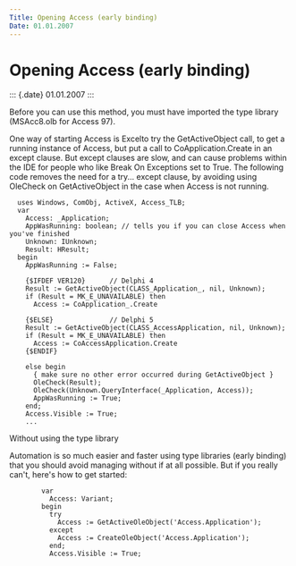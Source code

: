 ```yaml
---
Title: Opening Access (early binding)
Date: 01.01.2007
---
```



Opening Access (early binding)
==============================

::: {.date}
01.01.2007
:::

Before you can use this method, you must have imported the type library
(MSAcc8.olb for Access 97).

One way of starting Access is Excelto try the GetActiveObject call, to
get a running instance of Access, but put a call to CoApplication.Create
in an except clause. But except clauses are slow, and can cause problems
within the IDE for people who like Break On Exceptions set to True. The
following code removes the need for a try... except clause, by avoiding
using OleCheck on GetActiveObject in the case when Access is not
running.

      uses Windows, ComObj, ActiveX, Access_TLB;
      var 
        Access: _Application; 
        AppWasRunning: boolean; // tells you if you can close Access when you've finished
        Unknown: IUnknown; 
        Result: HResult; 
      begin 
        AppWasRunning := False;

        {$IFDEF VER120}      // Delphi 4
        Result := GetActiveObject(CLASS_Application_, nil, Unknown); 
        if (Result = MK_E_UNAVAILABLE) then 
          Access := CoApplication_.Create 
     
        {$ELSE}              // Delphi 5
        Result := GetActiveObject(CLASS_AccessApplication, nil, Unknown); 
        if (Result = MK_E_UNAVAILABLE) then 
          Access := CoAccessApplication.Create 
        {$ENDIF}  
              
        else begin 
          { make sure no other error occurred during GetActiveObject } 
          OleCheck(Result); 
          OleCheck(Unknown.QueryInterface(_Application, Access)); 
          AppWasRunning := True; 
        end; 
        Access.Visible := True;
        ...

Without using the type library

Automation is so much easier and faster using type libraries (early
binding) that you should avoid managing without if at all possible. But
if you really can\'t, here\'s how to get started:

            var 
              Access: Variant; 
            begin 
              try 
                Access := GetActiveOleObject('Access.Application');    
              except 
                Access := CreateOleObject('Access.Application');    
              end; 
              Access.Visible := True; 
     

